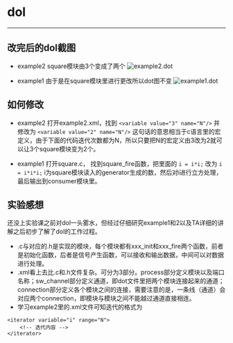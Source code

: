 ﻿# dol



---

## 改完后的dol截图

- example2
square模块由3个变成了两个
![example2.dot][1]

- example1
由于是在square模块里进行更改所以dot图不变
![example1.dot][2]

## 如何修改

- example2
打开example2.xml，找到
``<variable value="3" name="N"/>``
并修改为
``<variable value="2" name="N"/>``
这句话的意思相当于c语言里的宏定义，由于下面的代码迭代次数都为N，所以只要把N的宏定义由3改为2就可以让3个square模块变为2个。

- example1
打开square.c， 找到square_fire函数，把里面的
``i = i*i;``
改为
``i = i*i*i;``
i为square模块读入的generator生成的数，然后对i进行立方处理，最后输出到consumer模块里。

## 实验感想

还没上实验课之前对dol一头雾水，但经过仔细研究example1和2以及TA详细的讲解之后初步了解了dol的工作过程。
- .c与对应的.h是实现的模块，每个模块都有xxx_init和xxx_fire两个函数，前者是初始化函数，后者是信号产生函数，可以接收和输出数据，中间可以对数据进行处理。
- .xml看上去比.c和.h文件复杂。可分为3部分。process部分定义模块以及端口名称；sw_channel部分定义通道，即dot文件里把两个模块连接起来的通道；connection部分定义各个模块之间的连接，需要注意的是，一条线（通道）会对应两个connection，即模块与模块之间不能越过通道直接相连。
- 学习example2里的.xml文件可知迭代的格式为
```
<iterator variable="i" range="N">
    <!-- 迭代内容 -->
</iterator>
```

  [1]: http://ww4.sinaimg.cn/large/69347328jw1f8oou38sm5j20e90f10tc.jpg
  [2]: http://ww3.sinaimg.cn/large/69347328jw1f8ooxhnzjqj20ea0ex0tc.jpg
